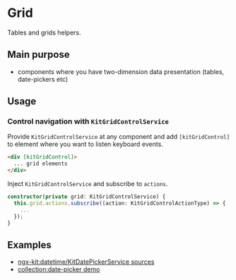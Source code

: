 # Grid

Tables and grids helpers.


## Main purpose
 
* components where you have two-dimension data presentation (tables, date-pickers etc)


## Usage

### Control navigation with `KitGridControlService`

Provide `KitGridControlService` at any component and add `[kitGridControl]` to element where you want to listen keyboard events.

```html
<div [kitGridControl]>
  ... grid elements
</div>
```

Inject `KitGridControlService` and subscribe to `actions`.

```typescript
constructor(private grid: KitGridControlService) {
  this.grid.actions.subscribe((action: KitGridControlActionType) => {
    ...
  });
}
```


## Examples

* [ngx-kit:datetime/KitDatePickerService sources](https://github.com/ngx-kit/ngx-kit/tree/master/packages/core/src/kit-datetime)
* [collection:date-picker demo](http://ngx-kit.com/collection/module/ui-date-picker)
